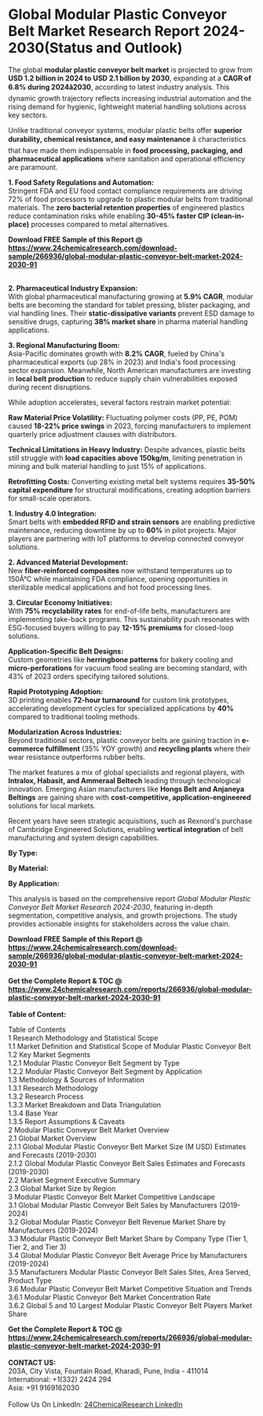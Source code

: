 <h1>Global Modular Plastic Conveyor Belt Market Research Report 2024-2030(Status and Outlook)</h1><p>The global <strong>modular plastic conveyor belt market</strong> is projected to grow from <strong>USD 1.2 billion in 2024 to USD 2.1 billion by 2030</strong>, expanding at a <strong>CAGR of 6.8% during 2024â2030</strong>, according to latest industry analysis. This dynamic growth trajectory reflects increasing industrial automation and the rising demand for hygienic, lightweight material handling solutions across key sectors.</p><p>Unlike traditional conveyor systems, modular plastic belts offer <strong>superior durability, chemical resistance, and easy maintenance</strong> â characteristics that have made them indispensable in <strong>food processing, packaging, and pharmaceutical applications</strong> where sanitation and operational efficiency are paramount.</p><p><strong>1. Food Safety Regulations and Automation:</strong><br>
Stringent FDA and EU food contact compliance requirements are driving 72% of food processors to upgrade to plastic modular belts from traditional materials. The <strong>zero bacterial retention properties</strong> of engineered plastics reduce contamination risks while enabling <strong>30-45% faster CIP (clean-in-place)</strong> processes compared to metal alternatives.</p><div><b>Download FREE Sample of this Report @ 
            <a href="https://www.24chemicalresearch.com/download-sample/266936/global-modular-plastic-conveyor-belt-market-2024-2030-91">
            https://www.24chemicalresearch.com/download-sample/266936/global-modular-plastic-conveyor-belt-market-2024-2030-91</a></b></div><br><p><strong>2. Pharmaceutical Industry Expansion:</strong><br>
With global pharmaceutical manufacturing growing at <strong>5.9% CAGR</strong>, modular belts are becoming the standard for tablet pressing, blister packaging, and vial handling lines. Their <strong>static-dissipative variants</strong> prevent ESD damage to sensitive drugs, capturing <strong>38% market share</strong> in pharma material handling applications.</p><p><strong>3. Regional Manufacturing Boom:</strong><br>
Asia-Pacific dominates growth with <strong>8.2% CAGR</strong>, fueled by China's pharmaceutical exports (up 28% in 2023) and India's food processing sector expansion. Meanwhile, North American manufacturers are investing in <strong>local belt production</strong> to reduce supply chain vulnerabilities exposed during recent disruptions.</p><p>While adoption accelerates, several factors restrain market potential:</p><p><strong>Raw Material Price Volatility:</strong> Fluctuating polymer costs (PP, PE, POM) caused <strong>18-22% price swings</strong> in 2023, forcing manufacturers to implement quarterly price adjustment clauses with distributors.</p><p><strong>Technical Limitations in Heavy Industry:</strong> Despite advances, plastic belts still struggle with <strong>load capacities above 150kg/m</strong>, limiting penetration in mining and bulk material handling to just 15% of applications.</p><p><strong>Retrofitting Costs:</strong> Converting existing metal belt systems requires <strong>35-50% capital expenditure</strong> for structural modifications, creating adoption barriers for small-scale operators.</p><p><strong>1. Industry 4.0 Integration:</strong><br>
Smart belts with <strong>embedded RFID and strain sensors</strong> are enabling predictive maintenance, reducing downtime by up to <strong>60%</strong> in pilot projects. Major players are partnering with IoT platforms to develop connected conveyor solutions.</p><p><strong>2. Advanced Material Development:</strong><br>
New <strong>fiber-reinforced composites</strong> now withstand temperatures up to 150Â°C while maintaining FDA compliance, opening opportunities in sterilizable medical applications and hot food processing lines.</p><p><strong>3. Circular Economy Initiatives:</strong><br>
With <strong>75% recyclability rates</strong> for end-of-life belts, manufacturers are implementing take-back programs. This sustainability push resonates with ESG-focused buyers willing to pay <strong>12-15% premiums</strong> for closed-loop solutions.</p><p><strong>Application-Specific Belt Designs:</strong><br>
	Custom geometries like <strong>herringbone patterns</strong> for bakery cooling and <strong>micro-perforations</strong> for vacuum food sealing are becoming standard, with 43% of 2023 orders specifying tailored solutions.</p><p><strong>Rapid Prototyping Adoption:</strong><br>
	3D printing enables <strong>72-hour turnaround</strong> for custom link prototypes, accelerating development cycles for specialized applications by <strong>40%</strong> compared to traditional tooling methods.</p><p><strong>Modularization Across Industries:</strong><br>
	Beyond traditional sectors, plastic conveyor belts are gaining traction in <strong>e-commerce fulfillment</strong> (35% YOY growth) and <strong>recycling plants</strong> where their wear resistance outperforms rubber belts.</p><p>The market features a mix of global specialists and regional players, with <strong>Intralox, Habasit, and Ammeraal Beltech</strong> leading through technological innovation. Emerging Asian manufacturers like <strong>Hongs Belt and Anjaneya Beltings</strong> are gaining share with <strong>cost-competitive, application-engineered</strong> solutions for local markets.</p><p>Recent years have seen strategic acquisitions, such as Rexnord's purchase of Cambridge Engineered Solutions, enabling <strong>vertical integration</strong> of belt manufacturing and system design capabilities.</p><p><strong>By Type:</strong></p><p><strong>By Material:</strong></p><p><strong>By Application:</strong></p><p>This analysis is based on the comprehensive report <em>Global Modular Plastic Conveyor Belt Market Research 2024-2030</em>, featuring in-depth segmentation, competitive analysis, and growth projections. The study provides actionable insights for stakeholders across the value chain.</p><div><b>Download FREE Sample of this Report @ 
            <a href="https://www.24chemicalresearch.com/download-sample/266936/global-modular-plastic-conveyor-belt-market-2024-2030-91">
            https://www.24chemicalresearch.com/download-sample/266936/global-modular-plastic-conveyor-belt-market-2024-2030-91</a></b></div><br><div><b>Get the Complete Report & TOC @ 
            <a href="https://www.24chemicalresearch.com/reports/266936/global-modular-plastic-conveyor-belt-market-2024-2030-91">
            https://www.24chemicalresearch.com/reports/266936/global-modular-plastic-conveyor-belt-market-2024-2030-91</a></b></div><br>
            <b>Table of Content:</b><p>Table of Contents<br />
1 Research Methodology and Statistical Scope<br />
1.1 Market Definition and Statistical Scope of Modular Plastic Conveyor Belt<br />
1.2 Key Market Segments<br />
1.2.1 Modular Plastic Conveyor Belt Segment by Type<br />
1.2.2 Modular Plastic Conveyor Belt Segment by Application<br />
1.3 Methodology & Sources of Information<br />
1.3.1 Research Methodology<br />
1.3.2 Research Process<br />
1.3.3 Market Breakdown and Data Triangulation<br />
1.3.4 Base Year<br />
1.3.5 Report Assumptions & Caveats<br />
2 Modular Plastic Conveyor Belt Market Overview<br />
2.1 Global Market Overview<br />
2.1.1 Global Modular Plastic Conveyor Belt Market Size (M USD) Estimates and Forecasts (2019-2030)<br />
2.1.2 Global Modular Plastic Conveyor Belt Sales Estimates and Forecasts (2019-2030)<br />
2.2 Market Segment Executive Summary<br />
2.3 Global Market Size by Region<br />
3 Modular Plastic Conveyor Belt Market Competitive Landscape<br />
3.1 Global Modular Plastic Conveyor Belt Sales by Manufacturers (2019-2024)<br />
3.2 Global Modular Plastic Conveyor Belt Revenue Market Share by Manufacturers (2019-2024)<br />
3.3 Modular Plastic Conveyor Belt Market Share by Company Type (Tier 1, Tier 2, and Tier 3)<br />
3.4 Global Modular Plastic Conveyor Belt Average Price by Manufacturers (2019-2024)<br />
3.5 Manufacturers Modular Plastic Conveyor Belt Sales Sites, Area Served, Product Type<br />
3.6 Modular Plastic Conveyor Belt Market Competitive Situation and Trends<br />
3.6.1 Modular Plastic Conveyor Belt Market Concentration Rate<br />
3.6.2 Global 5 and 10 Largest Modular Plastic Conveyor Belt Players Market Share </p><div><b>Get the Complete Report & TOC @ 
            <a href="https://www.24chemicalresearch.com/reports/266936/global-modular-plastic-conveyor-belt-market-2024-2030-91">
            https://www.24chemicalresearch.com/reports/266936/global-modular-plastic-conveyor-belt-market-2024-2030-91</a></b></div><br><b>CONTACT US:</b><br>
            203A, City Vista, Fountain Road, Kharadi, Pune, India - 411014<br>
            International: +1(332) 2424 294<br>
            Asia: +91 9169162030 <br><br>
            Follow Us On LinkedIn: <a href="https://www.linkedin.com/company/24chemicalresearch/">24ChemicalResearch LinkedIn</a>